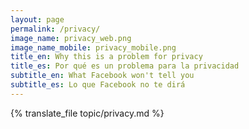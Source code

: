 ```yaml
---
layout: page
permalink: /privacy/
image_name: privacy_web.png
image_name_mobile: privacy_mobile.png
title_en: Why this is a problem for privacy
title_es: Por qué es un problema para la privacidad
subtitle_en: What Facebook won't tell you
subtitle_es: Lo que Facebook no te dirá
---
```



<div class="uk-width-2xlarge uk-text-justify uk-align-center">
  {% translate_file topic/privacy.md %}
</div>
